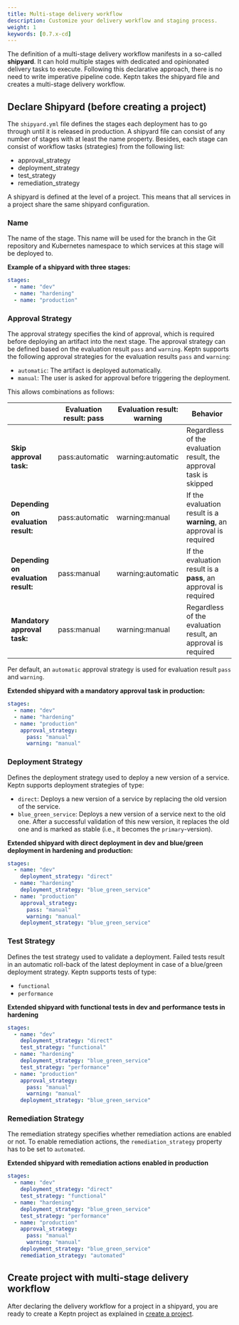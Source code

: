 ```yaml
---
title: Multi-stage delivery workflow
description: Customize your delivery workflow and staging process.
weight: 1
keywords: [0.7.x-cd]
---
```


The definition of a multi-stage delivery workflow manifests in a so-called **shipyard**. It can hold multiple stages with dedicated and opinionated delivery tasks to execute. Following this declarative approach, there is no need to write imperative pipeline code. Keptn takes the shipyard file and creates a multi-stage delivery workflow.

## Declare Shipyard (before creating a project)

The `shipyard.yml` file defines the stages each deployment has to go through until it is released in production. A shipyard file can consist of any number of stages with at least the name property. Besides, each stage can consist of workflow tasks (strategies) from the following list:

* approval_strategy
* deployment_strategy
* test_strategy
* remediation_strategy

A shipyard is defined at the level of a project. This means that all services in a project share the same shipyard configuration. 

### Name 

The name of the stage. This name will be used for the branch in the Git repository and Kubernetes namespace to which services at this stage will be deployed to. 

**Example of a shipyard with three stages:**

```yaml
stages:
  - name: "dev"
  - name: "hardening"
  - name: "production"
```

### Approval Strategy

The approval strategy specifies the kind of approval, which is required before deploying an artifact into the next stage. The approval strategy can be defined based on the evaluation result `pass` and `warning`. Keptn supports the following approval strategies for the evaluation results `pass` and `warning`:

  * `automatic`: The artifact is deployed automatically.
  * `manual`: The user is asked for approval before triggering the deployment.

This allows combinations as follows: 


|                          | Evaluation result: pass           | Evaluation result: warning                 | Behavior  |
|--------------------------|-----------------------------------|--------------------------------------------|-----------|
| **Skip approval task:** | pass:automatic | warning:automatic | Regardless of the evaluation result, the approval task is skipped |
| **Depending on evaluation result:**   | pass:automatic | warning:manual    | If the evaluation result is a **warning**, an approval is required |
| **Depending on evaluation result:**   | pass:manual    | warning:automatic | If the evaluation result is a **pass**, an approval is required |
| **Mandatory approval task:**          | pass:manual    | warning:manual    | Regardless of the evaluation result, an approval is required |

Per default, an `automatic` approval strategy is used for evaluation result `pass` and `warning`.

**Extended shipyard with a mandatory approval task in production:**

```yaml
stages:
  - name: "dev"
  - name: "hardening"
  - name: "production"
    approval_strategy: 
      pass: "manual"
      warning: "manual"
```

### Deployment Strategy

Defines the deployment strategy used to deploy a new version of a service. Keptn supports deployment strategies of type: 

  * `direct`: Deploys a new version of a service by replacing the old version of the service.
  * `blue_green_service`: Deploys a new version of a service next to the old one. After a successful validation of this new version, it replaces the old one and is marked as stable (i.e., it becomes the `primary`-version).

**Extended shipyard with direct deployment in dev and blue/green deployment in hardening and production:**

```yaml
stages:
  - name: "dev"
    deployment_strategy: "direct"
  - name: "hardening"
    deployment_strategy: "blue_green_service"
  - name: "production"
    approval_strategy: 
      pass: "manual"
      warning: "manual"
    deployment_strategy: "blue_green_service"
```

### Test Strategy

Defines the test strategy used to validate a deployment. Failed tests result in an automatic roll-back of the latest deployment in case of a blue/green deployment strategy. Keptn supports tests of type:

  * `functional` 
  * `performance` 

**Extended shipyard with functional tests in dev and performance tests in hardening**

```yaml
stages:
  - name: "dev"
    deployment_strategy: "direct"
    test_strategy: "functional"
  - name: "hardening"
    deployment_strategy: "blue_green_service"
    test_strategy: "performance"
  - name: "production"
    approval_strategy: 
      pass: "manual"
      warning: "manual"
    deployment_strategy: "blue_green_service"
``` 

### Remediation Strategy

The remediation strategy specifies whether remediation actions are enabled or not. To enable remediation actions, the `remediation_strategy` property has to be set to `automated`.

**Extended shipyard with remediation actions enabled in production**

```yaml
stages:
  - name: "dev"
    deployment_strategy: "direct"
    test_strategy: "functional"
  - name: "hardening"
    deployment_strategy: "blue_green_service"
    test_strategy: "performance"
  - name: "production"
    approval_strategy: 
      pass: "manual"
      warning: "manual"
    deployment_strategy: "blue_green_service"
    remediation_strategy: "automated"
``` 

## Create project with multi-stage delivery workflow

After declaring the delivery workflow for a project in a shipyard, you are ready to create a Keptn project as explained in [create a project](../../manage/project/#create-a-project).